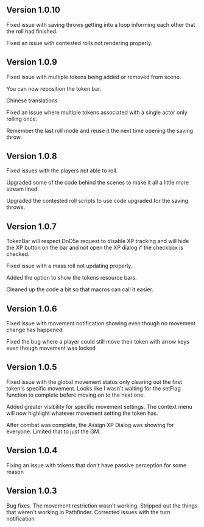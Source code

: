 ## Version 1.0.10
Fixed issue with saving throws getting into a loop informing each other that the roll had finished.

Fixed an issue with contested rolls not rendering properly.

## Version 1.0.9
Fixed issue with multiple tokens being added or removed from scene.

You can now reposition the token bar.

Chinese translations

Fixed an issue where multiple tokens associated with a single actor only rolling once.

Remember the last roll mode and reuse it the next time opening the saving throw.

## Version 1.0.8
Fixed issues with the players not able to roll.

Upgraded some of the code behind the scenes to make it all a little more stream lined.

Upgraded the contested roll scripts to use code upgraded for the saving throws.

## Version 1.0.7
TokenBar will respect DnD5e request to disable XP tracking and will hide the XP button on the bar and not open the XP dialog if the checkbox is checked.

Fixed issue with a mass roll not updating properly.

Added the option to show the tokens resource bars.

Cleaned up the code a bit so that macros can call it easier.

## Version 1.0.6
Fixed issue with movement notification showing even though no movement change has happened.

Fixed the bug where a player could still move their token with arrow keys even though movement was locked

## Version 1.0.5
Fixed issue with the global movement status only clearing out the first token's specific movement.  Looks like I wasn't waiting for the setFlag function to complete before moving on to the next one.

Added greater visibility for specific movement settings.  The context menu will now highlight whatever movement setting the token has.

After combat was complete, the Assign XP Dialog was showing for everyone.  Limited that to just the GM.

## Version 1.0.4
Fixing an issue with tokens that don't have passive perception for some reason

## Version 1.0.3

Bug fixes.
The movement restriction wasn't working.
Stripped out the things that weren't working in Pathfinder.
Corrected issues with the turn notification
